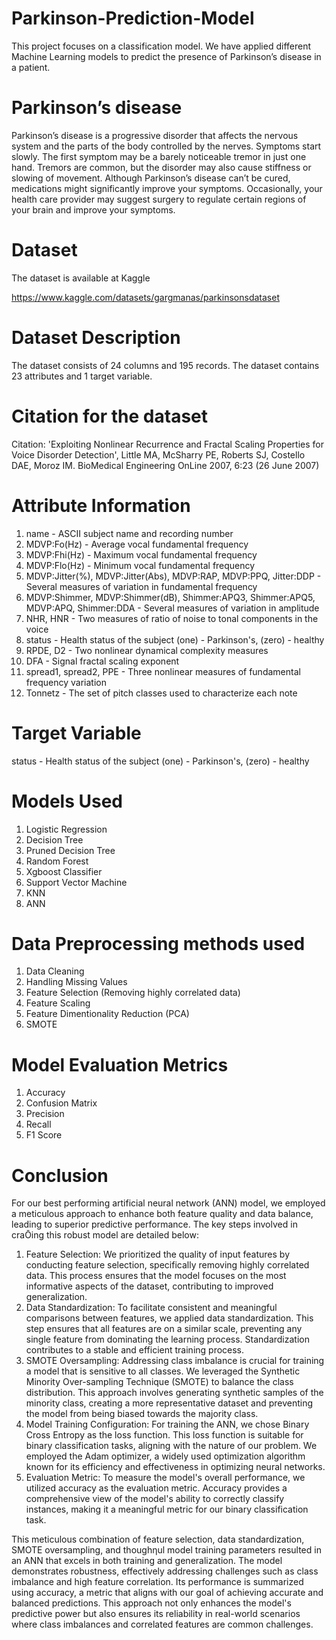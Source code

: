# Parkinson-Prediction-Model

This project focuses on a classification model.
We have applied different Machine Learning models 
to predict the presence of Parkinson’s disease in a patient.

# Parkinson’s disease

Parkinson’s disease is a progressive disorder that affects the nervous system and the parts of the body controlled by the nerves. Symptoms start slowly. The first symptom may be a barely noticeable tremor in just one hand. Tremors are common, but the disorder may also cause stiffness or slowing of movement. Although Parkinson’s disease can’t be cured, medications might significantly improve your symptoms. Occasionally, your health care provider may suggest surgery to regulate certain regions of your brain and improve your symptoms.

# Dataset
The dataset is available at Kaggle

https://www.kaggle.com/datasets/gargmanas/parkinsonsdataset

# Dataset Description
The dataset consists of 24 columns and 195 records.
The dataset contains 23 attributes and 1 target variable.


# Citation for the dataset
Citation:
'Exploiting Nonlinear Recurrence and Fractal Scaling Properties for Voice Disorder Detection',
Little MA, McSharry PE, Roberts SJ, Costello DAE, Moroz IM.
BioMedical Engineering OnLine 2007, 6:23 (26 June 2007)

# Attribute Information
1. name - ASCII subject name and recording number
2. MDVP:Fo(Hz) - Average vocal fundamental frequency
3. MDVP:Fhi(Hz) - Maximum vocal fundamental frequency
4. MDVP:Flo(Hz) - Minimum vocal fundamental frequency
5. MDVP:Jitter(%), MDVP:Jitter(Abs), MDVP:RAP, MDVP:PPQ, Jitter:DDP - Several measures of variation in fundamental frequency
6. MDVP:Shimmer, MDVP:Shimmer(dB), Shimmer:APQ3, Shimmer:APQ5, MDVP:APQ, Shimmer:DDA - Several measures of variation in amplitude
7. NHR, HNR - Two measures of ratio of noise to tonal components in the voice
8. status - Health status of the subject (one) - Parkinson's, (zero) - healthy
9. RPDE, D2 - Two nonlinear dynamical complexity measures
10. DFA - Signal fractal scaling exponent
11. spread1, spread2, PPE - Three nonlinear measures of fundamental frequency variation
12. Tonnetz - The set of pitch classes used to characterize each note

# Target Variable
status - Health status of the subject (one) - Parkinson's, (zero) - healthy

# Models Used
1. Logistic Regression
2. Decision Tree
3. Pruned Decision Tree
4. Random Forest
5. Xgboost Classifier
6. Support Vector Machine
7. KNN
8. ANN

# Data Preprocessing methods used

1. Data Cleaning
2. Handling Missing Values
3. Feature Selection (Removing highly correlated data)
4. Feature Scaling
5. Feature Dimentionality Reduction (PCA)
6. SMOTE

# Model Evaluation Metrics

1. Accuracy
2. Confusion Matrix
3. Precision
4. Recall
5. F1 Score

# Conclusion

For our best performing artificial neural network (ANN) model, we employed a meticulous approach to enhance both 
feature quality and data balance, leading to superior predictive performance. The key steps involved in craŌing this 
robust model are detailed below: 
1.  Feature Selection: 
We prioritized the quality of input features by conducting feature selection, specifically removing 
highly correlated data. This process ensures that the model focuses on the most informative aspects 
of the dataset, contributing to improved generalization. 
2.  Data Standardization: 
To facilitate consistent and meaningful comparisons between features, we applied data 
standardization. This step ensures that all features are on a similar scale, preventing any single 
feature from dominating the learning process. Standardization contributes to a stable and efficient 
training process. 
3.  SMOTE Oversampling: 
Addressing class imbalance is crucial for training a model that is sensitive to all classes. We leveraged 
the Synthetic Minority Over-sampling Technique (SMOTE) to balance the class distribution. This 
approach involves generating synthetic samples of the minority class, creating a more representative 
dataset and preventing the model from being biased towards the majority class. 
4.  Model Training Configuration: 
For training the ANN, we chose Binary Cross Entropy as the loss function. This loss function is 
suitable for binary classification tasks, aligning with the nature of our problem. 
We employed the Adam optimizer, a widely used optimization algorithm known for its efficiency and 
effectiveness in optimizing neural networks. 
5.  Evaluation Metric: 
To measure the model's overall performance, we utilized accuracy as the evaluation metric. Accuracy 
provides a comprehensive view of the model's ability to correctly classify instances, making it a 
meaningful metric for our binary classification task. 

This meticulous combination of feature selection, data standardization, SMOTE oversampling, and thoughƞul model 
training parameters resulted in an ANN that excels in both training and generalization. The model demonstrates 
robustness, effectively addressing challenges such as class imbalance and high feature correlation. Its performance is 
summarized using accuracy, a metric that aligns with our goal of achieving accurate and balanced predictions. 
This approach not only enhances the model's predictive power but also ensures its reliability in real-world scenarios 
where class imbalances and correlated features are common challenges. 
